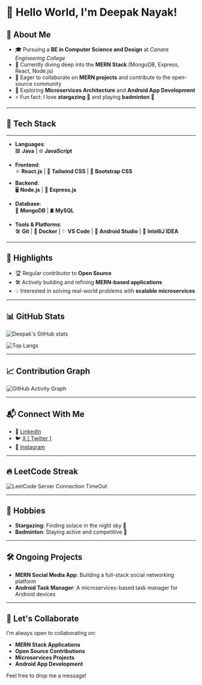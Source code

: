 # 👋 Hello World, I'm Deepak Nayak!

## 📖 About Me
- 🎓 Pursuing a **BE in Computer Science and Design** at *Canara Engineering College*
- 🌱 Currently diving deep into the **MERN Stack** (MongoDB, Express, React, Node.js)
- 👯 Eager to collaborate on **MERN projects** and contribute to the open-source community
- 🤔 Exploring **Microservices Architecture** and **Android App Development**
- ⚡ Fun fact: I love **stargazing** 🌌 and playing **badminton** 🏸

---

## 🚀 **Tech Stack**
-----------------

*   **Languages**:  
    🟦 **Java** | 🌐 **JavaScript**
    
*   **Frontend**:  
    ⚛️ **React.js** | 🎨 **Tailwind CSS** | 💎 **Bootstrap CSS**
    
*   **Backend**:  
    🖥️ **Node.js** | 🚏 **Express.js**
    
*   **Database**:  
    🐋 **MongoDB** | 🛢️ **MySQL**
    
*   **Tools & Platforms**:  
    🛠️ **Git** | 🐳 **Docker** | ✨ **VS Code** | 📱 **Android Studio** | 🧠 **IntelliJ IDEA**


---

## 🌟 Highlights
- 🏆 Regular contributor to **Open Source**
- 🛠️ Actively building and refining **MERN-based applications**
- 💡 Interested in solving real-world problems with **scalable microservices**

---

## 📊 GitHub Stats
![Deepak's GitHub stats](https://github-readme-stats.vercel.app/api?username=deepakdnayak&show_icons=true&theme=radical)

![Top Langs](https://github-readme-stats.vercel.app/api/top-langs/?username=deepakdnayak&layout=compact&theme=radical)

---

## 📈 Contribution Graph

![GitHub Activity Graph](https://github-readme-activity-graph.vercel.app/graph?username=deepakdnayak&theme=rogue)



---

## 📬 Connect With Me
- 💼 [LinkedIn](https://www.linkedin.com/in/deepakdnayak/)
- 🐦 [ X [ Twitter ]](https://x.com/_Deepak_Nayak_) 
- 📸 [Instagram](https://www.instagram.com/deepaknayakk_/) 

---

## 🔥 LeetCode Streak
![LeetCode Server Connection TimeOut](https://leetcode-stats.vercel.app/api?username=deepakdnayak2004&theme=dark)

---

## 🌱 Hobbies
- **Stargazing**: Finding solace in the night sky 🌠
- **Badminton**: Staying active and competitive 🏸

---

## 🛠️ Ongoing Projects
- **MERN Social Media App**: Building a full-stack social networking platform
- **Android Task Manager**: A microservices-based task manager for Android devices

---

## 🤝 Let's Collaborate
I'm always open to collaborating on:
- **MERN Stack Applications**
- **Open Source Contributions**
- **Microservices Projects**
- **Android App Development**

Feel free to drop me a message!

